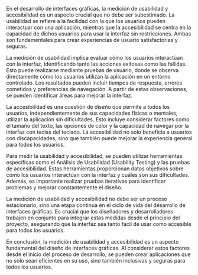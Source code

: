 En el desarrollo de interfaces gráficas, la medición de usabilidad y accesibilidad es un aspecto crucial que no debe ser subestimado. La usabilidad se refiere a la facilidad con la que los usuarios pueden interactuar con una aplicación, mientras que la accesibilidad se centra en la capacidad de dichos usuarios para usar la interfaz sin restricciones. Ambas son fundamentales para crear experiencias de usuario satisfactorias y seguras.

La medición de usabilidad implica evaluar cómo los usuarios interactúan con la interfaz, identificando tanto las acciones exitosas como las fallidas. Esto puede realizarse mediante pruebas de usuario, donde se observa directamente cómo los usuarios utilizan la aplicación en un entorno controlado. Los resultados pueden incluir tiempos de respuesta, errores cometidos y preferencias de navegación. A partir de estas observaciones, se pueden identificar áreas para mejorar la interfaz.

La accesibilidad es una cuestión de diseño que permite a todos los usuarios, independientemente de sus capacidades físicas o mentales, utilizar la aplicación sin dificultades. Esto incluye considerar factores como el tamaño del texto, las opciones de color y la capacidad de navegar por la interfaz con teclas del teclado. La accesibilidad no solo beneficia a usuarios con discapacidades, sino que también puede mejorar la experiencia general para todos los usuarios.

Para medir la usabilidad y accesibilidad, se pueden utilizar herramientas específicas como el Análisis de Usabilidad (Usability Testing) y las pruebas de accesibilidad. Estas herramientas proporcionan datos objetivos sobre cómo los usuarios interactúan con la interfaz y cuáles son sus dificultades. Además, es importante realizar pruebas iterativas para identificar problemas y mejorar constantemente el diseño.

La medición de usabilidad y accesibilidad no debe ser un proceso estacionario, sino una etapa continua en el ciclo de vida del desarrollo de interfaces gráficas. Es crucial que los diseñadores y desarrolladores trabajen en conjunto para integrar estas medidas desde el principio del proyecto, asegurando que la interfaz sea tanto fácil de usar como accesible para todos los usuarios.

En conclusión, la medición de usabilidad y accesibilidad es un aspecto fundamental del diseño de interfaces gráficas. Al considerar estos factores desde el inicio del proceso de desarrollo, se pueden crear aplicaciones que no solo sean eficientes en su uso, sino también inclusivas y seguras para todos los usuarios.
